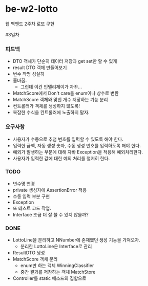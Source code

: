 # be-w2-lotto
웹 백엔드 2주차 로또 구현

#3일차
### 피드백
* DTO 객체가 단순히 데이터 저장과 get set만 할 수 있게
* result DTO 객체 만들어보기
* 변수 작명 성실히
* 줄바꿈.
  * 그런데 이건 인텔리제이가 자꾸...
* MatchScore에서 Don't care을 enum이나 상수로 변환
* MatchScore 객체와 맞힌 개수 저장하는 기능 분리
* 컨트롤러가 객체를 생성하지 않도록!
* 복잡한 수식을 컨트롤러에 노출하지 말자.

### 요구사항
* 사용자가 수동으로 추첨 번호를 입력할 수 있도록 해야 한다.
* 입력한 금액, 자동 생성 숫자, 수동 생성 번호를 입력하도록 해야 한다.
* 예외가 발생하는 부분에 대해 자바 Exception을 적용해 예외처리한다. 
* 사용자가 입력한 값에 대한 예외 처리를 철저히 한다.

### TODO
* 변수명 변경
* private 생성자에 AssertionError 적용
* 수동 입력 부분 구현
* Exception
* 또 테스트 코드 작업.
* Interface 조금 더 잘 쓸 수 있지 않을까?

### DONE
* LottoLine을 분리하고 NNumber에 존재했던 생성 기능을 가져오자.
  * 분리한 LottoLine은 Interface로 관리
* ResultDTO 생성
* MatchScore 객체 분리
  * enum만 하는 객체 WinningClassifier
  * 중간 결과를 저장하는 객체 MatchStore
* Controller를 static 메소드의 집합으로